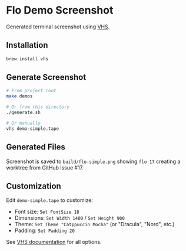 # Flo Demo Screenshot

Generated terminal screenshot using [VHS](https://github.com/charmbracelet/vhs).

## Installation

```bash
brew install vhs
```

## Generate Screenshot

```bash
# From project root
make demos

# Or from this directory
./generate.sh

# Or manually
vhs demo-simple.tape
```

## Generated Files

Screenshot is saved to `build/flo-simple.png` showing `flo 17` creating a worktree from GitHub issue #17.

## Customization

Edit `demo-simple.tape` to customize:
- Font size: `Set FontSize 18`
- Dimensions: `Set Width 1400` / `Set Height 900`
- Theme: `Set Theme "Catppuccin Mocha"` (or "Dracula", "Nord", etc.)
- Padding: `Set Padding 20`

See [VHS documentation](https://github.com/charmbracelet/vhs#vhs-command-reference) for all options.
